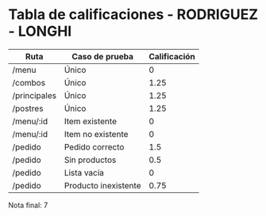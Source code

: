 # Tabla de calificaciones - RODRIGUEZ - LONGHI

| Ruta | Caso de prueba | Calificación |
| ---- | -------------- | ------------ |
| /menu | Único | 0 |
| /combos | Único | 1.25 |
| /principales | Único | 1.25 |
| /postres | Único | 1.25 |
| /menu/:id | Item existente | 0 |
| /menu/:id | Item no existente | 0 |
| /pedido | Pedido correcto | 1.5 |
| /pedido | Sin productos | 0.5 |
| /pedido | Lista vacía | 0 |
| /pedido | Producto inexistente | 0.75 |

Nota final: 7
